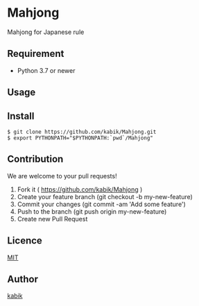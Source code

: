 # Mahjong

Mahjong for Japanese rule

## Requirement
* Python 3.7 or newer

## Usage

## Install
```
$ git clone https://github.com/kabik/Mahjong.git
$ export PYTHONPATH="$PYTHONPATH:`pwd`/Mahjong"
```

## Contribution
We are welcome to your pull requests!

1. Fork it ( https://github.com/kabik/Mahjong )
2. Create your feature branch (git checkout -b my-new-feature)
3. Commit your changes (git commit -am 'Add some feature')
4. Push to the branch (git push origin my-new-feature)
5. Create new Pull Request

## Licence
[MIT](https://github.com/kabik/Mahjong/blob/master/LICENSE)

## Author
[kabik](https://github.com/kabik)
